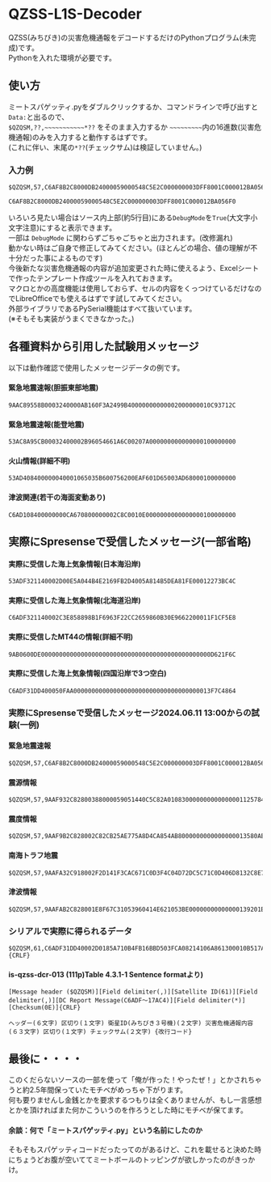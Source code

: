 # QZSS-L1S-Decoder
QZSS(みちびき)の災害危機通報をデコードするだけのPythonプログラム(未完成)です。  
Pythonを入れた環境が必要です。
## 使い方
ミートスパゲッティ.pyをダブルクリックするか、コマンドラインで呼び出すと```Data:```と出るので、   
```$QZQSM,??,~~~~~~~~~~~*??``` をそのまま入力するか ```~~~~~~~~~```内の16進数(災害危機通報)のみを入力すると動作するはずです。   
(これに伴い、末尾の```*??```(チェックサム)は検証していません。)   
### 入力例
```
$QZQSM,57,C6AF8B2C8000DB24000059000548C5E2C000000003DFF8001C000012BA056F0*08
```
```
C6AF8B2C8000DB24000059000548C5E2C000000003DFF8001C000012BA056F0
```
いろいろ見たい場合はソース内上部(約5行目)にある```DebugMode```を```True```(大文字小文字注意)にすると表示できます。   
一部は ```DebugMode``` に関わらずごちゃごちゃと出力されます。(改修漏れ)   
動かない時はご自身で修正してみてください。(ほとんどの場合、値の理解が不十分だった事によるものです)   
今後新たな災害危機通報の内容が追加変更された時に使えるよう、Excelシートで作ったテンプレート作成ツールを入れておきます。   
マクロとかの高度機能は使用しておらず、セルの内容をくっつけているだけなのでLibreOfficeでも使えるはずです試してみてください。   
外部ライブラリであるPySerial機能はすべて抜いています。    
(※そもそも実装がうまくできなかった。)   
## 各種資料から引用した試験用メッセージ
以下は動作確認で使用したメッセージデータの例です。
#### 緊急地震速報(胆振東部地震)
```
9AAC89558B0003240000AB160F3A2499B40000000000002000000010C93712C
```
#### 緊急地震速報(能登地震)
```
53AC8A95CB00032400002B96054661A6C00207A000000000000000100000000
```
#### 火山情報(詳細不明)
```
53AD408400000040001065035B600756200EAF601D65003AD68000100000000
```
#### 津波関連(若干の海面変動あり)
```
C6AD108400000000CA670800000002C8C0010E0000000000000000100000000
```

## 実際にSpresenseで受信したメッセージ(一部省略)
#### 実際に受信した海上気象情報(日本海沿岸)
```
53ADF321140002D00E5A044B4E2169FB2D4005A814B5DEA81FE00012273BC4C
```
#### 実際に受信した海上気象情報(北海道沿岸)
```
C6ADF321140002C3E858898B1F6963F22CC2659860B30E9662200011F1CF5E8
```
#### 実際に受信したMT44の情報(詳細不明)
```
9AB0600DE00000000000000000000000000000000000000000000000D621F6C
```
#### 実際に受信した海上気象情報(四国沿岸で3つ空白)
```
C6ADF31DD400050FAA00000000000000000000000000000000000013F7C4864 
```

### 実際にSpresenseで受信したメッセージ2024.06.11 13:00からの試験(一例)

#### 緊急地震速報
```
$QZQSM,57,C6AF8B2C8000DB24000059000548C5E2C000000003DFF8001C000012BA056F0*08
```
#### 震源情報
```
$QZQSM,57,9AAF932C82800388000059051440C5C82A010830000000000000001125784D0*77
```
#### 震度情報
```
$QZQSM,57,9AAF9B2C828002C82CB25AE775A8D4CA854AB8000000000000000013580AEDC*78
```
#### 南海トラフ地震
```
$QZQSM,57,9AAFA32C918002F2D141F3CAC671C0D3F4C04D72DC5C71C0D406D8132C8E77C*0B
```
#### 津波情報
```
$QZQSM,57,9AAFAB2C828001E8F67C31053960414E621053BE00000000000000139201B28*0A
```


### シリアルで実際に得られるデータ
```
$QZQSM,61,C6ADF31DD40002D0185A710B4FB16BBD503FCA08214106A861300010B517AC4*0E {CRLF}
```
#### is-qzss-dcr-013 (111p)Table 4.3.1-1 Sentence formatより)
```
[Message header ($QZQSM)][Field delimiter(,)][Satellite ID(61)][Field delimiter(,)][DC Report Message(C6ADF～17AC4)][Field delimiter(*)][Checksum(0E)]{CRLF}
```
```
ヘッダー(６文字) 区切り(１文字) 衛星ID(みちびき３号機)(２文字) 災害危機通報内容(６３文字) 区切り(１文字) チェックサム(２文字) {改行コード}
```

## 最後に・・・・
このくだらないソースの一部を使って「俺が作った！やったぜ！」とかされちゃうと約2.5年間保っていたモチベがめっちゃ下がります。   
何も要りませんし金銭とかを要求するつもりは全くありませんが、もし一言感想とかを頂ければまた何かこういうのを作ろうとした時にモチベが保てます。

#### 余談：何で「ミートスパゲッティ.py」という名前にしたのか
そもそもスパゲッティコードだったってのがあるけど、これを載せると決めた時にちょうどお腹が空いててミートボールのトッピングが欲しかったのがきっかけ。   
